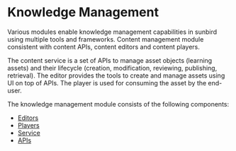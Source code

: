 # Knowledge Management

Various modules enable knowledge management capabilities in sunbird using multiple tools and frameworks. Content management module consistent with content APIs, content editors and content players.

The content service is a set of APIs to manage asset objects (learning assets) and their lifecycle (creation, modification, reviewing, publishing, retrieval). The editor provides the tools to create and manage assets using UI on top of APIs. The player is used for consuming the asset by the end-user.

The knowledge management module consists of the following components:&#x20;

* [Editors](content-editors/)&#x20;
* [Players](players/)
* [Service](service/)
* [APIs](service/content-api.md)
